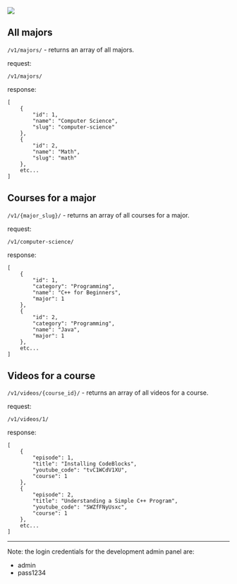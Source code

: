 ![](http://i.imgur.com/w9HxHbI.png)


## All majors

`/v1/majors/` - returns an array of all majors.

request:
```
/v1/majors/
```

response:
```
[
    {
        "id": 1,
        "name": "Computer Science",
        "slug": "computer-science"
    },
    {
        "id": 2,
        "name": "Math",
        "slug": "math"
    },
    etc...
]
```


## Courses for a major

`/v1/{major_slug}/` - returns an array of all courses for a major.

request:
```
/v1/computer-science/
```

response:
```
[
    {
        "id": 1,
        "category": "Programming",
        "name": "C++ for Beginners",
        "major": 1
    },
    {
        "id": 2,
        "category": "Programming",
        "name": "Java",
        "major": 1
    },
    etc...
]
```


## Videos for a course

`/v1/videos/{course_id}/` - returns an array of all videos for a course.

request:
```
/v1/videos/1/
```

response:
```
[
    {
        "episode": 1,
        "title": "Installing CodeBlocks",
        "youtube_code": "tvC1WCdV1XU",
        "course": 1
    },
    {
        "episode": 2,
        "title": "Understanding a Simple C++ Program",
        "youtube_code": "SWZfFNyUsxc",
        "course": 1
    },
    etc...
]
```

***

Note: the login credentials for the development admin panel are:

- admin
- pass1234
